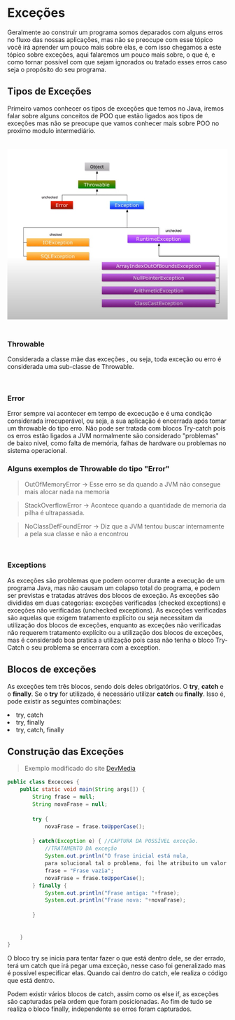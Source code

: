 <h1>Exceções</h1>

Geralmente ao construir um programa somos deparados com alguns erros no fluxo das nossas aplicações, mas não se preocupe com esse tópico você irá aprender um pouco mais sobre elas, e com isso chegamos a este tópico sobre exceções, aqui falaremos um pouco mais sobre, o que é, e como tornar possível  com que sejam ignorados ou tratado esses erros caso seja o propósito do seu programa.

<h2>Tipos de Exceções</h2>

Primeiro vamos conhecer os tipos de exceções que temos no Java, iremos falar sobre alguns conceitos de POO que estão ligados aos tipos de exceções mas não se preocupe que vamos conhecer mais sobre POO no proximo modulo intermediário.

<img style="margin: 20px 0 20px 0;" src="../img/arvore_exceptions.jpeg">

<h3>Throwable</h3>

Considerada a classe mãe das exceções , ou seja, toda exceção ou erro é considerada uma sub-classe de Throwable.

<br>

<h3>Error</h3>

Error sempre vai acontecer em tempo de excecução e é uma condição considerada irrecuperável, ou seja, a sua aplicação é encerrada após tomar um throwable do tipo erro. Não pode ser tratada com blocos Try-catch pois os erros estão ligados a JVM normalmente são considerado "problemas" de baixo nivel, como falta de memória, falhas de hardware ou problemas no sistema operacional.

<h3>Alguns exemplos de Throwable do tipo "Error"</h3>

> OutOfMemoryError -> Esse erro se da quando a JVM não consegue mais alocar nada na memoria

> StackOverflowError -> Acontece quando a quantidade de memoria da pilha é ultrapassada.

> NoClassDefFoundError -> Diz que a JVM tentou buscar internamente a pela sua classe e não a encontrou

<br>

<h3>Exceptions</h3>

As exceções são problemas que podem ocorrer durante a execução de um programa Java, mas não causam um colapso total do programa, e podem ser previstas e tratadas atráves dos blocos de exceção. As exceções são divididas em duas categorias: exceções verificadas (checked exceptions) e exceções não verificadas (unchecked exceptions). As exceções verificadas são aquelas que exigem tratamento explícito ou seja necessitam da utilização dos blocos de exceções, enquanto as exceções não verificadas não requerem tratamento explícito ou a utilização dos blocos de exceções, mas é considerado boa pratica a utilização pois casa não tenha o bloco Try-Catch o seu problema se encerrara com a exception.

<!-- Verificar se necessita alguma melhoria -->
<h2>Blocos de exceções</h2>

As exceções tem três blocos, sendo dois deles obrigatórios. O **try**, **catch** e o **finally**. Se o **try** for utilizado, é necessário utilizar **catch** ou **finally**. Isso é, pode existir as seguintes combinações:
<li> try, catch </li>
<li> try, finally </li>
<li> try, catch, finally </li>

<h2>Construção das Exceções</h2>

>Exemplo modificado do site <a href="https://www.devmedia.com.br/tratando-excecoes-em-java/25514">DevMedia</a>
```java
public class Excecoes {
    public static void main(String args[]) {
        String frase = null;
        String novaFrase = null;

        try {
            novaFrase = frase.toUpperCase();

        } catch(Exception e) { //CAPTURA DA POSSÍVEL exceção. 
            //TRATAMENTO DA exceção
            System.out.println("O frase inicial está nula, 
            para solucional tal o problema, foi lhe atribuito um valor default.");
            frase = "Frase vazia";
            novaFrase = frase.toUpperCase();
        } finally {
            System.out.println("Frase antiga: "+frase);
            System.out.println("Frase nova: "+novaFrase);

        }

        
    }
}
```
O bloco try se inicia para tentar fazer o que está dentro dele, se der errado, terá um catch que irá pegar uma exceção, nesse caso foi generalizado mas é possível especificar elas. Quando cai dentro do catch, ele realiza o código que está dentro. 

Podem existir vários blocos de catch, assim como os else if, as exceções são capturadas pela ordem que foram posicionadas. Ao fim de tudo se realiza o bloco finally, independente se erros foram capturados.